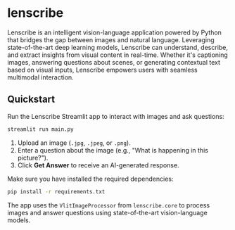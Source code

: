 # lenscribe
Lenscribe is an intelligent vision-language application powered by Python that bridges the gap between images and natural language. Leveraging state-of-the-art deep learning models, Lenscribe can understand, describe, and extract insights from visual content in real-time. Whether it's captioning images, answering questions about scenes, or generating contextual text based on visual inputs, Lenscribe empowers users with seamless multimodal interaction.

## Quickstart

Run the Lenscribe Streamlit app to interact with images and ask questions:

```bash
streamlit run main.py
```

1. Upload an image (`.jpg`, `.jpeg`, or `.png`).
2. Enter a question about the image (e.g., "What is happening in this picture?").
3. Click **Get Answer** to receive an AI-generated response.

Make sure you have installed the required dependencies:

```bash
pip install -r requirements.txt
```

The app uses the `VlitImageProcessor` from `lenscribe.core` to process images and answer questions using state-of-the-art vision-language models.
